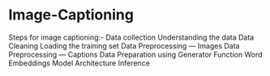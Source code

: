 # Image-Captioning
Steps for image captioning:-
Data collection
Understanding the data
Data Cleaning
Loading the training set
Data Preprocessing — Images
Data Preprocessing — Captions
Data Preparation using Generator Function
Word Embeddings
Model Architecture
Inference
